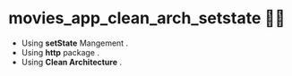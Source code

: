 # movies_app_clean_arch_setstate 💙💙
  - Using **setState** Mangement .
  - Using **http** package .
  - Using **Clean Architecture** .

